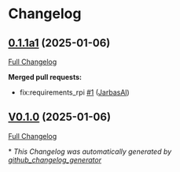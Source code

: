 # Changelog

## [0.1.1a1](https://github.com/OpenVoiceOS/ovos-PHAL-plugin-camera/tree/0.1.1a1) (2025-01-06)

[Full Changelog](https://github.com/OpenVoiceOS/ovos-PHAL-plugin-camera/compare/V0.1.0...0.1.1a1)

**Merged pull requests:**

- fix:requirements\_rpi [\#1](https://github.com/OpenVoiceOS/ovos-PHAL-plugin-camera/pull/1) ([JarbasAl](https://github.com/JarbasAl))

## [V0.1.0](https://github.com/OpenVoiceOS/ovos-PHAL-plugin-camera/tree/V0.1.0) (2025-01-06)

[Full Changelog](https://github.com/OpenVoiceOS/ovos-PHAL-plugin-camera/compare/0.1.0...V0.1.0)



\* *This Changelog was automatically generated by [github_changelog_generator](https://github.com/github-changelog-generator/github-changelog-generator)*
